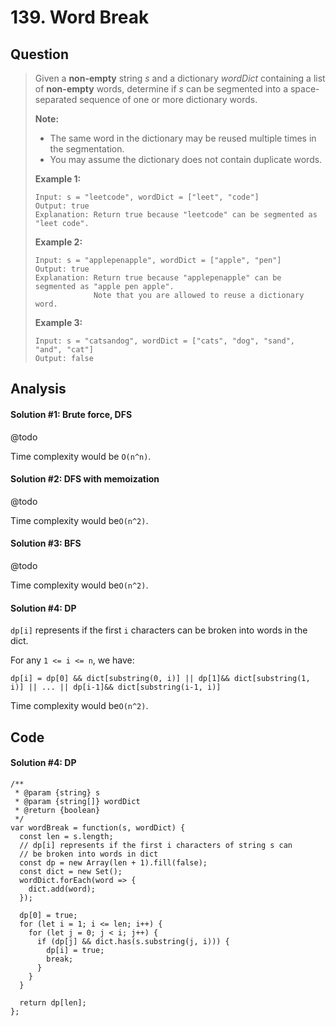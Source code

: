 # 139. Word Break

## Question

> Given a **non-empty** string _s_ and a dictionary _wordDict_ containing a list of **non-empty** words, determine if _s_ can be segmented into a space-separated sequence of one or more dictionary words.
>
> **Note:**
>
> * The same word in the dictionary may be reused multiple times in the segmentation.
> * You may assume the dictionary does not contain duplicate words.
>
> **Example 1:**
>
> ```text
> Input: s = "leetcode", wordDict = ["leet", "code"]
> Output: true
> Explanation: Return true because "leetcode" can be segmented as "leet code".
> ```
>
> **Example 2:**
>
> ```text
> Input: s = "applepenapple", wordDict = ["apple", "pen"]
> Output: true
> Explanation: Return true because "applepenapple" can be segmented as "apple pen apple".
>              Note that you are allowed to reuse a dictionary word.
> ```
>
> **Example 3:**
>
> ```text
> Input: s = "catsandog", wordDict = ["cats", "dog", "sand", "and", "cat"]
> Output: false
> ```

## Analysis

#### Solution \#1: Brute force, DFS

@todo

Time complexity would be `O(n^n)`.

#### Solution \#2: DFS with memoization

@todo

Time complexity would be`O(n^2)`.

#### Solution \#3: BFS

@todo

Time complexity would be`O(n^2)`.

#### Solution \#4: DP

`dp[i]` represents if the first `i` characters can be broken into words in the dict.

For any `1 <= i <= n`, we have:

`dp[i] = dp[0] && dict[substring(0, i)] || dp[1]&& dict[substring(1, i)] || ... || dp[i-1]&& dict[substring(i-1, i)]` 

Time complexity would be`O(n^2)`.

## Code

#### Solution \#4: DP

```text
/**
 * @param {string} s
 * @param {string[]} wordDict
 * @return {boolean}
 */
var wordBreak = function(s, wordDict) {
  const len = s.length;
  // dp[i] represents if the first i characters of string s can
  // be broken into words in dict
  const dp = new Array(len + 1).fill(false);
  const dict = new Set();
  wordDict.forEach(word => {
    dict.add(word);
  });
  
  dp[0] = true;
  for (let i = 1; i <= len; i++) {
    for (let j = 0; j < i; j++) {
      if (dp[j] && dict.has(s.substring(j, i))) {
        dp[i] = true;
        break;
      }
    }
  }
  
  return dp[len];
};
```

